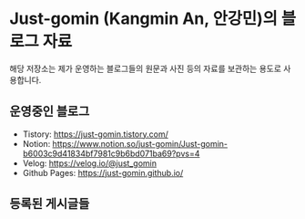 # Just-gomin (Kangmin An, 안강민)의 블로그 자료

해당 저장소는 제가 운영하는 블로그들의 원문과 사진 등의 자료를 보관하는 용도로 사용합니다.

## 운영중인 블로그

- Tistory: <https://just-gomin.tistory.com/>
- Notion: <https://www.notion.so/just-gomin/Just-gomin-b6003c9d41834bf7981c9b6bd071ba69?pvs=4>
- Velog: <https://velog.io/@just_gomin>
- Github Pages: <https://just-gomin.github.io/>

## 등록된 게시글들
